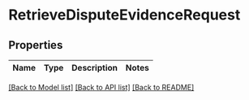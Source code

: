 # RetrieveDisputeEvidenceRequest

## Properties

 Name | Type | Description | Notes 
------|------|-------------|-------

[[Back to Model list]](../README.md#documentation-for-models) [[Back to API list]](../README.md#documentation-for-api-endpoints) [[Back to README]](../README.md)

